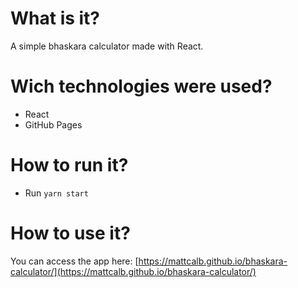 # What is it?
A simple bhaskara calculator made with React.
# Wich technologies were used?
- React
- GitHub Pages
# How to run it?
- Run `yarn start`
# How to use it?
You can access the app here: [https://mattcalb.github.io/bhaskara-calculator/](https://mattcalb.github.io/bhaskara-calculator/)

